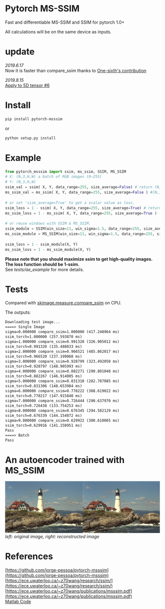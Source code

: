 # Pytorch MS-SSIM

Fast and differentiable MS-SSIM and SSIM for pytorch 1.0+

All calculations will be on the same device as inputs.

# update
_2019.6.17_  
Now it is faster than compare_ssim thanks to [One-sixth's contribution](https://github.com/VainF/pytorch-msssim/issues/3)

_2019.8.15_  
[Apply to 5D tensor #6](https://github.com/VainF/pytorch-msssim/issues/6)
# Install

```bash
pip install pytorch-msssim
```
or
```bash
python setup.py install
```

# Example

```python
from pytorch_msssim import ssim, ms_ssim, SSIM, MS_SSIM
# X: (N,3,H,W) a batch of RGB images (0~255)
# Y: (N,3,H,W)  
ssim_val = ssim( X, Y, data_range=255, size_average=False) # return (N,)
ms_ssim_val = ms_ssim( X, Y, data_range=255, size_average=False ) #(N,)

# or set 'size_average=True' to get a scalar value as loss.
ssim_loss = 1 - ssim( X, Y, data_range=255, size_average=True) # return a scalar
ms_ssim_loss = 1 - ms_ssim( X, Y, data_range=255, size_average=True )

# or reuse windows with SSIM & MS_SSIM. 
ssim_module = SSIM(win_size=11, win_sigma=1.5, data_range=255, size_average=True, channel=3)
ms_ssim_module = MS_SSIM(win_size=11, win_sigma=1.5, data_range=255, size_average=True, channel=3)

ssim_loss = 1 - ssim_module(X, Y)
ms_ssim_loss = 1 - ms_ssim_module(X, Y)
```
**Please note that you should maximize ssim to get high-quality images. The loss function should be 1-ssim.**  
See *tests/ae_example* for more details.

# Tests

Compared with [skimage.measure.compare_ssim](https://scikit-image.org/docs/dev/api/skimage.measure.html#skimage.measure.compare_ssim) on CPU.

The outputs:
```
Downloading test image...
====> Single Image
sigma=0.000000 compare_ssim=1.000000 (417.248964 ms) ssim_torch=1.000000 (257.593870 ms)
sigma=1.000000 compare_ssim=0.991320 (326.905012 ms) ssim_torch=0.991320 (135.488033 ms)
sigma=2.000000 compare_ssim=0.966521 (485.862017 ms) ssim_torch=0.966520 (237.199068 ms)
sigma=3.000000 compare_ssim=0.928799 (323.492050 ms) ssim_torch=0.928797 (148.905993 ms)
sigma=4.000000 compare_ssim=0.882271 (290.801048 ms) ssim_torch=0.882267 (146.914005 ms)
sigma=5.000000 compare_ssim=0.831310 (282.787085 ms) ssim_torch=0.831306 (148.653984 ms)
sigma=6.000000 compare_ssim=0.778222 (308.619022 ms) ssim_torch=0.778217 (147.915840 ms)
sigma=7.000000 compare_ssim=0.726444 (290.637970 ms) ssim_torch=0.726438 (133.754253 ms)
sigma=8.000000 compare_ssim=0.676345 (294.582129 ms) ssim_torch=0.676339 (144.154072 ms)
sigma=9.000000 compare_ssim=0.629922 (300.610065 ms) ssim_torch=0.629916 (141.150951 ms)
Pass
====> Batch
Pass
```

# An autoencoder trained with MS_SSIM

![results](https://github.com/VainF/Images/blob/master/pytorch_msssim/ae_ms_ssim.jpg)
*left: original image, right: reconstructed image*

# References

[https://github.com/jorge-pessoa/pytorch-msssim](https://github.com/jorge-pessoa/pytorch-msssim)  
[https://ece.uwaterloo.ca/~z70wang/research/ssim/](https://ece.uwaterloo.ca/~z70wang/research/ssim/)  
[https://ece.uwaterloo.ca/~z70wang/publications/msssim.pdf](https://ece.uwaterloo.ca/~z70wang/publications/msssim.pdf)  
[Matlab Code](https://ece.uwaterloo.ca/~z70wang/research/iwssim/)  
